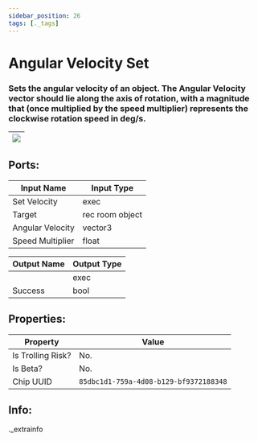 ```yaml
---
sidebar_position: 26
tags: [._tags]
---
```


# Angular Velocity Set


### Sets the angular velocity of an object. The Angular Velocity vector should lie along the axis of rotation, with a magnitude that (once multiplied by the speed multiplier) represents the clockwise rotation speed in deg/s.

| ![](https://images-ext-2.discordapp.net/external/MPmIaQzlEPmgGWlgi-WxBBXt0Bjv_zWPkg1y1f_sy3s/https/www.recroomcircuits.com/image/circuit/absolute-value?width=206&height=108) |
|-----|

## Ports:

| Input Name | Input Type |
|-----------|-----------|
| Set Velocity | exec |
| Target | rec room object |
| Angular Velocity | vector3 |
| Speed Multiplier | float |

| Output Name | Output Type |
|-----------|-----------|
|  | exec |
| Success | bool |

## Properties:

| Property  | Value |
|-------------------|-----------|
| Is Trolling Risk? | No. |
| Is Beta? | No. |
| Chip UUID | `85dbc1d1-759a-4d08-b129-bf9372188348` |

## Info:
._extrainfo
